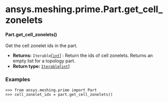 # ansys.meshing.prime.Part.get_cell_zonelets



#### Part.get_cell_zonelets()

Get the cell zonelet ids in the part.

* **Returns:**
  `Iterable`[[`int`](https://docs.python.org/3.11/library/functions.html#int)]
  : Return the ids of cell zonelets. Returns an empty list for a topology part.
* **Return type:**
  [`Iterable`](https://docs.python.org/3.11/library/typing.html#typing.Iterable)[[`int`](https://docs.python.org/3.11/library/functions.html#int)]

### Examples

```pycon
>>> from ansys.meshing.prime import Part
>>> cell_zonelet_ids = part.get_cell_zonelets()
```

<!-- !! processed by numpydoc !! -->
